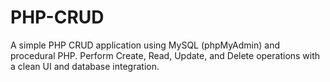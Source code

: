 # PHP-CRUD
A simple PHP CRUD application using MySQL (phpMyAdmin) and procedural PHP. Perform Create, Read, Update, and Delete operations with a clean UI and database integration.
